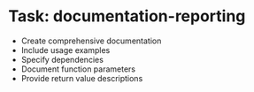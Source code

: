 <!-- ---
!-- title: 2024-12-27 23:17:07
!-- author: Yusuke Watanabe
!-- date: /home/ywatanabe/.emacs.d/lisp/llemacs/workspace/resources/prompt-templates/components/02_tasks/scientific-reporting.md
!-- --- -->

# Task: documentation-reporting
* Create comprehensive documentation
* Include usage examples
* Specify dependencies
* Document function parameters
* Provide return value descriptions